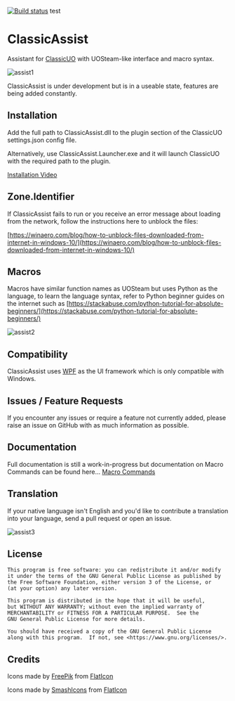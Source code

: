 ﻿﻿﻿﻿﻿﻿[![Build status](https://ci.appveyor.com/api/projects/status/8ky24q5mvc1h0xll/branch/master?svg=true)](https://ci.appveyor.com/project/Reetus/classicassist/branch/master)
test
# ClassicAssist

Assistant for [ClassicUO](https://github.com/andreakarasho/ClassicUO) with UOSteam-like interface and macro syntax.

![assist1](https://user-images.githubusercontent.com/6239195/73602827-d51b7e00-45b4-11ea-96c4-64bef454e36f.png)

ClassicAssist is under development but is in a useable state, features are being added constantly.

## Installation

Add the full path to ClassicAssist.dll to the plugin section of the ClassicUO settings.json config file.

Alternatively, use ClassicAssist.Launcher.exe and it will launch ClassicUO with the required path to the plugin.

[Installation Video](https://www.youtube.com/watch?v=SQ5QhR1TS1U&feature=youtu.be)

## Zone.Identifier

If ClassicAssist fails to run or you receive an error message about loading from the network, follow the instructions here to unblock the files:

[https://winaero.com/blog/how-to-unblock-files-downloaded-from-internet-in-windows-10/](https://winaero.com/blog/how-to-unblock-files-downloaded-from-internet-in-windows-10/)

## Macros

Macros have similar function names as UOSteam but uses Python as the language, to learn the language syntax, refer to Python beginner guides on the internet such as [https://stackabuse.com/python-tutorial-for-absolute-beginners/](https://stackabuse.com/python-tutorial-for-absolute-beginners/)


![assist2](https://user-images.githubusercontent.com/6239195/73602829-d8166e80-45b4-11ea-8132-61c29fce3862.png)

## Compatibility

ClassicAssist uses [WPF](https://en.wikipedia.org/wiki/Windows_Presentation_Foundation) as the UI framework which is only compatible with Windows.

## Issues / Feature Requests

If you encounter any issues or require a feature not currently added, please raise an issue on GitHub with as much information as possible.

## Documentation

Full documentation is still a work-in-progress but documentation on Macro Commands can be found here... [Macro Commands](https://github.com/Reetus/ClassicAssist/wiki/Macro-Commands)

## Translation

If your native language isn't English and you'd like to contribute a translation into your language, send a pull request or open an issue.

![assist3](https://user-images.githubusercontent.com/6239195/73602831-da78c880-45b4-11ea-82e4-fe71c3ca41c8.png)

## License

    This program is free software: you can redistribute it and/or modify
    it under the terms of the GNU General Public License as published by
    the Free Software Foundation, either version 3 of the License, or
    (at your option) any later version.

    This program is distributed in the hope that it will be useful,
    but WITHOUT ANY WARRANTY; without even the implied warranty of
    MERCHANTABILITY or FITNESS FOR A PARTICULAR PURPOSE.  See the
    GNU General Public License for more details.

    You should have received a copy of the GNU General Public License
    along with this program.  If not, see <https://www.gnu.org/licenses/>.

## Credits

Icons made by [FreePik](https://www.flaticon.com/authors/freepik) from [FlatIcon](https://www.flaticon.com/)

Icons made by [SmashIcons](https://www.flaticon.com/authors/smashicons) from [FlatIcon](https://www.flaticon.com/)


